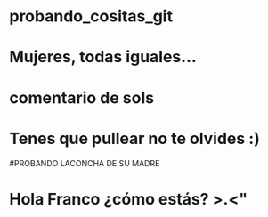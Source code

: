 # probando_cositas_git
# Mujeres, todas iguales...
# comentario de sols
# Tenes que pullear no te olvides :)


#PROBANDO LACONCHA DE SU MADRE
# Hola Franco ¿cómo estás? >.<" 